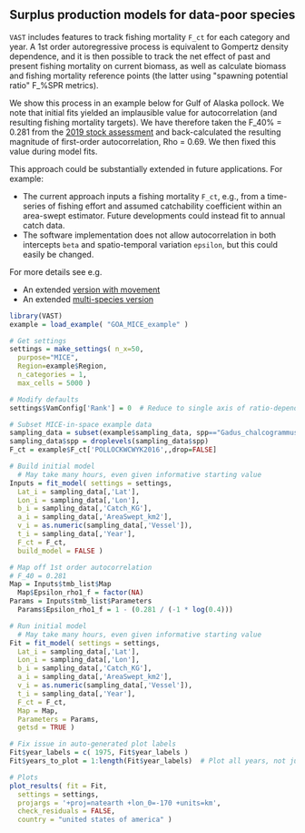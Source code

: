 ## Surplus production models for data-poor species

`VAST` includes features to track fishing mortality `F_ct` for each category and year.  A 1st order autoregressive process is equivalent to Gompertz density dependence, and it is then possible to track the net effect of past and present fishing mortality on current biomass, as well as calculate biomass and fishing mortality reference points (the latter using "spawning potential ratio" F_%SPR metrics).  

We show this process in an example below for Gulf of Alaska pollock.  We note that initial fits yielded an implausible value for autocorrelation (and resulting fishing mortality targets).  We have therefore taken the F_40% = 0.281 from the [2019 stock assessment](https://apps-afsc.fisheries.noaa.gov/refm/docs/2019/GOApollock.pdf) and back-calculated the resulting magnitude of first-order autocorrelation, Rho = 0.69.  We then fixed this value during model fits.  

This approach could be substantially extended in future applications.  For example:
* The current approach inputs a fishing mortality `F_ct`, e.g., from a time-series of fishing effort and assumed catchability coefficient within an area-swept estimator. Future developments could instead fit to annual catch data.
* The software implementation does not allow autocorrelation in both intercepts `beta` and spatio-temporal variation `epsilon`, but this could easily be changed.

For more details see e.g.
* An extended [version with movement](https://besjournals.onlinelibrary.wiley.com/doi/full/10.1111/1365-2664.12664)
* An extended [multi-species version]( https://doi.org/10.1111/faf.12398)

```R
library(VAST)
example = load_example( "GOA_MICE_example" )

# Get settings
settings = make_settings( n_x=50,
  purpose="MICE",
  Region=example$Region,
  n_categories = 1,
  max_cells = 5000 )

# Modify defaults
settings$VamConfig['Rank'] = 0  # Reduce to single axis of ratio-dependent interactions

# Subset MICE-in-space example data
sampling_data = subset(example$sampling_data, spp=="Gadus_chalcogrammus")
sampling_data$spp = droplevels(sampling_data$spp)
F_ct = example$F_ct['POLLOCKWCWYK2016',,drop=FALSE]

# Build initial model
  # May take many hours, even given informative starting value
Inputs = fit_model( settings = settings,
  Lat_i = sampling_data[,'Lat'],
  Lon_i = sampling_data[,'Lon'],
  b_i = sampling_data[,'Catch_KG'],
  a_i = sampling_data[,'AreaSwept_km2'],
  v_i = as.numeric(sampling_data[,'Vessel']),
  t_i = sampling_data[,'Year'],
  F_ct = F_ct,
  build_model = FALSE )

# Map off 1st order autocorrelation
# F_40 = 0.281
Map = Inputs$tmb_list$Map
  Map$Epsilon_rho1_f = factor(NA)
Params = Inputs$tmb_list$Parameters
  Params$Epsilon_rho1_f = 1 - (0.281 / (-1 * log(0.4)))

# Run initial model
  # May take many hours, even given informative starting value
Fit = fit_model( settings = settings,
  Lat_i = sampling_data[,'Lat'],
  Lon_i = sampling_data[,'Lon'],
  b_i = sampling_data[,'Catch_KG'],
  a_i = sampling_data[,'AreaSwept_km2'],
  v_i = as.numeric(sampling_data[,'Vessel']),
  t_i = sampling_data[,'Year'],
  F_ct = F_ct,
  Map = Map,
  Parameters = Params,
  getsd = TRUE )

# Fix issue in auto-generated plot labels
Fit$year_labels = c( 1975, Fit$year_labels )
Fit$years_to_plot = 1:length(Fit$year_labels)  # Plot all years, not just years with samples

# Plots
plot_results( fit = Fit,
  settings = settings,
  projargs = '+proj=natearth +lon_0=-170 +units=km',
  check_residuals = FALSE,
  country = "united states of america" )
```